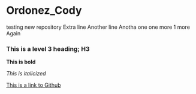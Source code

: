 # Ordonez_Cody
testing new repository
Extra line
Another line
Anotha one
one more
1 more
Again


### This is a level 3 heading; H3

**This is bold**

*This is italicized*

[This is a link to Github](https://github.com/sscottgraham/330c)

